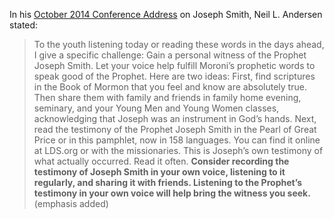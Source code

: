 
In his [October 2014 Conference Address](https://www.lds.org/general-conference/2014/10/joseph-smith?lang=eng) on Joseph Smith, Neil L. Andersen stated:

> To the youth listening today or reading these words in the days ahead, I give a specific challenge: Gain a personal witness of the Prophet Joseph Smith. Let your voice help fulfill Moroni’s prophetic words to speak good of the Prophet. Here are two ideas: First, find scriptures in the Book of Mormon that you feel and know are absolutely true. Then share them with family and friends in family home evening, seminary, and your Young Men and Young Women classes, acknowledging that Joseph was an instrument in God’s hands. Next, read the testimony of the Prophet Joseph Smith in the Pearl of Great Price or in this pamphlet, now in 158 languages. You can find it online at LDS.org or with the missionaries. This is Joseph’s own testimony of what actually occurred. Read it often. **Consider recording the testimony of Joseph Smith in your own voice, listening to it regularly, and sharing it with friends. Listening to the Prophet’s testimony in your own voice will help bring the witness you seek.** (emphasis added)
